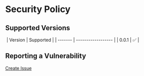 # Security Policy

## Supported Versions

​
| Version | Supported |
| ------- | ------------------ |
| 0.0.1 | :white_check_mark: |
​

## Reporting a Vulnerability

[Create Issue](https://github.com/gregoranders/ts-csv/issues/new?labels=bug&template=bug_report.md&title=Security+Issue)
